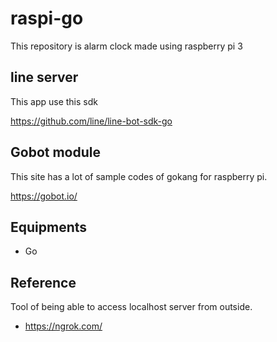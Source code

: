 # raspi-go

This repository is alarm clock made using raspberry pi 3 


## line server
This app use this sdk

<https://github.com/line/line-bot-sdk-go>

## Gobot module
This site has a lot of sample codes of gokang for raspberry pi.

<https://gobot.io/>

## Equipments
- Go

## Reference
Tool of being able to access localhost server from outside.

- <https://ngrok.com/>
